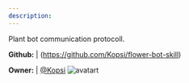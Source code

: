 ```yaml
---
description: 
---
```

Plant bot communication protocoll.

**Github:** | (https://github.com/Kopsi/flower-bot-skill)

**Owner:** | [@Kopsi](https://github.com/Kopsi) ![avatart](https://avatars1.githubusercontent.com/u/31655540?v=4)

